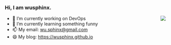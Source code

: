 ### Hi, I am wusphinx.

<img align="right" src="https://github-readme-stats.vercel.app/api?username=wusphinx&show_icons=true&icon_color=0366d6&text_color=24292e&bg_color=ffffff&hide_title=true" />

- 🔭 I’m currently working on DevOps
- 🌱 I’m currently learning something funny
- 📫 My email: wu.sphinx@gmail.com
- 😄 My blog: https://wusphinx.github.io
